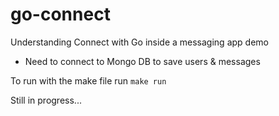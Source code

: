 # go-connect

Understanding Connect with Go inside a messaging app demo

* Need to connect to Mongo DB to save users & messages

To run with the make file run `make run`


Still in progress...
